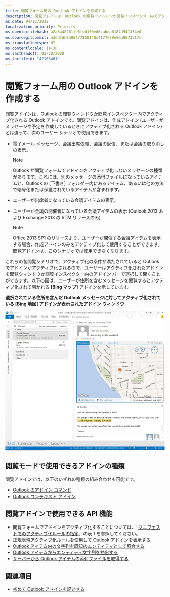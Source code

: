```yaml
---
title: 閲覧フォーム用の Outlook アドインを作成する
description: 閲覧アドインは、Outlook の閲覧ウィンドウか閲覧インスペクター内でアクティブ化される Outlook アドインです。
ms.date: 04/12/2018
localization_priority: Priority
ms.openlocfilehash: a2a5448261fe6fcd150ed0cabda0184d941334e0
ms.sourcegitcommit: a3ddfdb8a95477850148c4177e20e56a8673517c
ms.translationtype: HT
ms.contentlocale: ja-JP
ms.lasthandoff: 02/20/2020
ms.locfileid: "42166461"
---
```

# <a name="create-outlook-add-ins-for-read-forms"></a>閲覧フォーム用の Outlook アドインを作成する

閲覧アドインは、Outlook の閲覧ウィンドウか閲覧インスペクター内でアクティブ化される Outlook アドインです。閲覧アドインは、作成アドイン (ユーザーがメッセージや予定を作成しているときにアクティブ化される Outlook アドイン) とは違って、次のユーザー シナリオで使用できます。 

- 電子メール メッセージ、会議出席依頼、会議の返信、または会議の取り消しの表示。

   > [!NOTE]
   > Outlook が閲覧フォームでアドインをアクティブ化しないメッセージの種類があります。これには、別のメッセージの添付ファイルになっているアイテムと、Outlook の [下書き] フォルダー内にあるアイテム、あるいは他の方法で暗号化または保護されているアイテムが含まれます。
    
- ユーザーが出席者になっている会議アイテムの表示。
    
- ユーザーが会議の開催者になっている会議アイテムの表示 (Outlook 2013 および Exchange 2013 の RTM リリースのみ)
    
   > [!NOTE]
   > Office 2013 SP1 のリリースより、ユーザーが開催する会議アイテムを表示する場合、作成アドインのみをアクティブ化して使用することができます。閲覧アドインは、このシナリオでは使用できなくなります。


これらの各閲覧シナリオで、アクティブ化の条件が満たされていると Outlook でアドインがアクティブ化されるので、ユーザーはアクティブ化されたアドインを閲覧ウィンドウか閲覧インスペクター内のアドイン バーで選択して開くことができます。以下の図は、ユーザーが住所を含むメッセージを閲覧するとアクティブ化されて開かれる **[Bing マップ]** アドインを示しています。


**選択されている住所を含んだ Outlook メッセージに対してアクティブ化されている [Bing 地図] アドインが表示されたアドイン ウィンドウ**

![Outlook の Bing Maps メール アプリ](../images/bing-maps-add-in.jpg)


## <a name="types-of-add-ins-available-in-read-mode"></a>閲覧モードで使用できるアドインの種類

閲覧アドインでは、以下のいずれの種類の組み合わせも可能です。

- [Outlook のアドイン コマンド](add-in-commands-for-outlook.md)   
- [Outlook コンテキスト アドイン](contextual-outlook-add-ins.md)
    

## <a name="api-features-available-to-read-add-ins"></a>閲覧アドインで使用できる API 機能

- 閲覧フォームでアドインをアクティブ化することについては、「[マニフェストでのアクティブ化ルールの指定](activation-rules.md#specify-activation-rules-in-a-manifest)」の表 1 を参照してください。    
- [正規表現アクティブ化ルールを使用して Outlook アドインを表示する](use-regular-expressions-to-show-an-outlook-add-in.md)    
- [Outlook アイテム内の文字列を既知のエンティティとして照合する](match-strings-in-an-item-as-well-known-entities.md)    
- [Outlook アイテムからエンティティ文字列を抽出する](extract-entity-strings-from-an-item.md)   
- [サーバーから Outlook アイテムの添付ファイルを取得する](get-attachments-of-an-outlook-item.md)
    

## <a name="see-also"></a>関連項目

- [初めて Outlook アドインを記述する](../quickstarts/outlook-quickstart.md)
